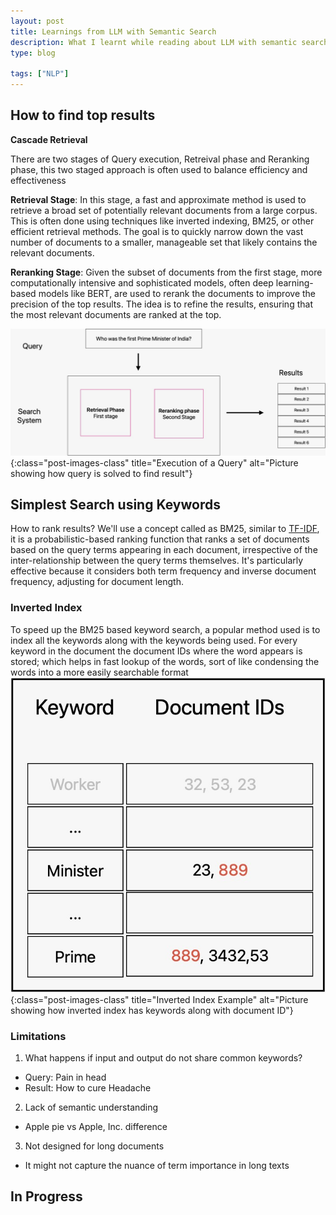 ```yaml
---
layout: post
title: Learnings from LLM with Semantic Search
description: What I learnt while reading about LLM with semantic search in terms of theory and practical aspects
type: blog

tags: ["NLP"]
---
```


## How to find top results
**Cascade Retrieval**

There are two stages of Query execution, Retreival phase and Reranking phase, this two staged approach is often used to balance efficiency and effectiveness

**Retrieval Stage**: In this stage, a fast and approximate method is used to retrieve a broad set of potentially relevant documents from a large corpus. This is often done using techniques like inverted indexing, BM25, or other efficient retrieval methods. The goal is to quickly narrow down the vast number of documents to a smaller, manageable set that likely contains the relevant documents.

**Reranking Stage**: Given the subset of documents from the first stage, more computationally intensive and sophisticated models, often deep learning-based models like BERT, are used to rerank the documents to improve the precision of the top results. The idea is to refine the results, ensuring that the most relevant documents are ranked at the top.


![How query is executed](/assets/images/how_query_works.jpeg){:class="post-images-class" title="Execution of a Query" alt="Picture showing how query is solved to find result"}

## Simplest Search using Keywords
How to rank results?
We'll use a concept called as BM25, similar to <a href = "https://en.wikipedia.org/wiki/Tf%E2%80%93idf" target="_blank">TF-IDF</a>, it is a probabilistic-based ranking function that ranks a set of documents based on the query terms appearing in each document, irrespective of the inter-relationship between the query terms themselves. It's particularly effective because it considers both term frequency and inverse document frequency, adjusting for document length.


### Inverted Index
To speed up the BM25 based keyword search, a popular method used is to index all the keywords along with the keywords being used. For every keyword in the document the document IDs where the word appears is stored; which helps in fast lookup of the words, sort of like condensing the words into a more easily searchable format
![How query is executed](/assets/images/inverted_index.jpeg){:class="post-images-class" title="Inverted Index Example" alt="Picture showing how inverted index has keywords along with document ID"}


### Limitations
1. What happens if input and output do not share common keywords?
* Query: Pain in head
* Result: How to cure Headache
2. Lack of semantic understanding
* Apple pie vs Apple, Inc. difference
3. Not designed for long documents
* It might not capture the nuance of term importance in long texts

## In Progress

